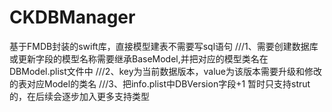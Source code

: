 # CKDBManager
基于FMDB封装的swift库，直接模型建表不需要写sql语句
    ///1、需要创建数据库或更新字段的模型名称需要继承BaseModel,并把对应的模型类名在DBModel.plist文件中
    ///2、key为当前数据版本，value为该版本需要升级和修改的表对应Model的类名
    ///3、把info.plist中DBVersion字段+1
    暂时只支持strut的，在后续会逐步加入更多支持类型
